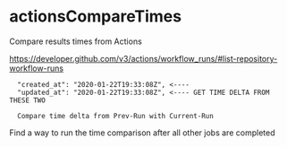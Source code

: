 # actionsCompareTimes
Compare results times from Actions


https://developer.github.com/v3/actions/workflow_runs/#list-repository-workflow-runs


      "created_at": "2020-01-22T19:33:08Z", <---- 
      "updated_at": "2020-01-22T19:33:08Z", <---- GET TIME DELTA FROM THESE TWO
      
      Compare time delta from Prev-Run with Current-Run


Find a way to run the time comparison after all other jobs are completed
